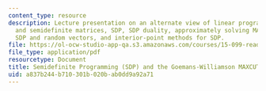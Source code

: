 ```yaml
---
content_type: resource
description: Lecture presentation on an alternate view of linear programming, symmetric
  and semidefinite matrices, SDP, SDP duality, approximately solving MAXCUT using
  SDP and random vectors, and interior-point methods for SDP.
file: https://ol-ocw-studio-app-qa.s3.amazonaws.com/courses/15-099-readings-in-optimization-fall-2003/a837b244b710301b020bab0dd9a92a71_ses1_goemans1.pdf
file_type: application/pdf
resourcetype: Document
title: Semidefinite Programming (SDP) and the Goemans-Williamson MAXCUT Paper
uid: a837b244-b710-301b-020b-ab0dd9a92a71
---
```

